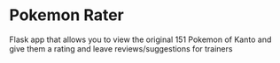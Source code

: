 # Pokemon Rater
Flask app that allows you to view the original 151 Pokemon of Kanto and give them a rating and leave reviews/suggestions for trainers
